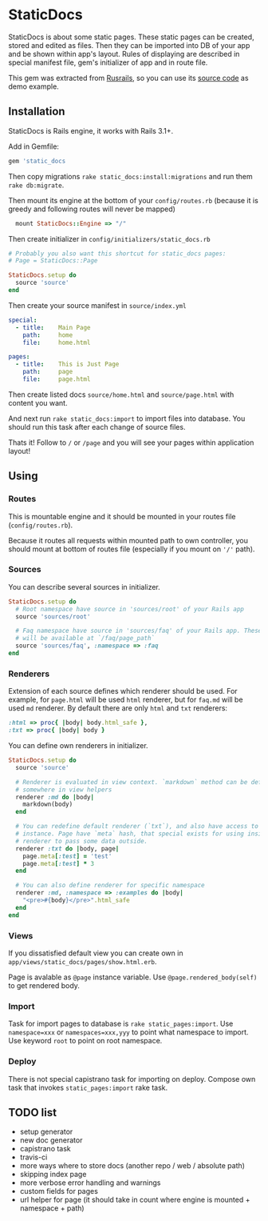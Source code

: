 StaticDocs
==========

StaticDocs is about some static pages. These static pages can be created, stored
and edited as files. Then they can be imported into DB of your app and be shown
within app's layout. Rules of displaying are described in special manifest file,
gem's initializer of app and in route file.

This gem was extracted from [Rusrails](http://rusrails.ru), so you can use its
[source code](https://github.com/morsbox/rusrails) as demo example.

Installation
------------

StaticDocs is Rails engine, it works with Rails 3.1+.

Add in Gemfile:

```ruby
gem 'static_docs
```

Then copy migrations `rake static_docs:install:migrations` and run them
`rake db:migrate`.

Then mount its engine at the bottom of your `config/routes.rb` (because it is
greedy and following routes will never be mapped)

```ruby
  mount StaticDocs::Engine => "/"
```

Then create initializer in `config/initializers/static_docs.rb`

```ruby
# Probably you also want this shortcut for static_docs pages:
# Page = StaticDocs::Page

StaticDocs.setup do
  source 'source'
end
```

Then create your source manifest in `source/index.yml`

```yaml
special:
  - title:    Main Page
    path:     home
    file:     home.html

pages:
  - title:    This is Just Page
    path:     page
    file:     page.html

```

Then create listed docs `source/home.html` and `source/page.html` with content
you want.

And next run `rake static_docs:import` to import files into database. You should
run this task after each change of source files.

Thats it! Follow to `/` or `/page` and you will see your pages within
application layout!

Using
-----

### Routes

This is mountable engine and it should be mounted in your routes file
(`config/routes.rb`).

Because it routes all requests within mounted path to own controller, you should
mount at bottom of routes file (especially if you mount on `'/'` path).

### Sources

You can describe several sources in initializer.

```ruby
StaticDocs.setup do
  # Root namespace have source in 'sources/root' of your Rails app
  source 'sources/root'

  # Faq namespace have source in 'sources/faq' of your Rails app. These pages
  # will be available at `/faq/page_path`
  source 'sources/faq', :namespace => :faq
end
```

### Renderers

Extension of each source defines which renderer should be used. For example, for
`page.html` will be used `html` renderer, but for `faq.md` will be used `md`
renderer. By default there are only `html` and `txt` renderers:

```ruby
:html => proc{ |body| body.html_safe },
:txt => proc{ |body| body }
```

You can define own renderers in initializer.

```ruby
StaticDocs.setup do
  source 'source'

  # Renderer is evaluated in view context. `markdown` method can be defined
  # somewhere in view helpers
  renderer :md do |body|
    markdown(body)
  end

  # You can redefine default renderer (`txt`), and also have access to page
  # instance. Page have `meta` hash, that special exists for using inside
  # renderer to pass some data outside.
  renderer :txt do |body, page|
    page.meta[:test] = 'test'
    page.meta[:test] * 3
  end

  # You can also define renderer for specific namespace
  renderer :md, :namespace => :examples do |body|
    "<pre>#{body}</pre>".html_safe
  end
end
```

### Views

If you dissatisfied default view you can create own in
`app/views/static_docs/pages/show.html.erb`.

Page is avalable as `@page` instance variable. Use `@page.rendered_body(self)`
to get rendered body.

### Import

Task for import pages to database is `rake static_pages:import`. Use
`namespace=xxx` or `namespaces=xxx,yyy` to point what namespace to import. Use
keyword `root` to point on root namespace.

### Deploy

There is not special capistrano task for importing on deploy. Compose own task
that invokes `static_pages:import` rake task.

TODO list
---------

- setup generator
- new doc generator
- capistrano task
- travis-ci
- more ways where to store docs (another repo / web / absolute path)
- skipping index page
- more verbose error handling and warnings
- custom fields for pages
- url helper for page (it should take in count where engine is mounted + namespace + path)
